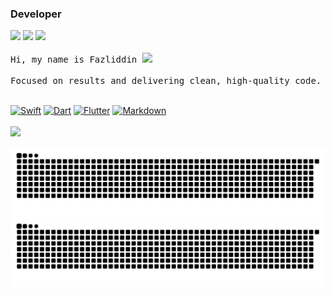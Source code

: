 ### Developer
<a href="https://t.me/hirocoding"><img src="https://img.shields.io/badge/Telegram-2CA5E0?style=for-the-badge&logo=telegram&logoColor=white" /></a>
<a href="https://x.com/@hirocoding"><img src="https://img.shields.io/twitter/url?url=https%3A%2F%2Fx.com%2Fhirocode01&style=for-the-badge&logo=x&logoColor=%23fff&logoSize=36&labelColor=%23000&color=%23000" /></a>
<a href="https://www.instagram.com/hirocoding"><img src="https://img.shields.io/badge/Instagram-E4405F?style=for-the-badge&logo=instagram&logoColor=white" /></a>
<br /> <br />
<samp>
Hi, my name is Fazliddin <a href="#"><img src="https://media.giphy.com/media/hvRJCLFzcasrR4ia7z/giphy.gif"  width="24px" ></a>
</samp>
<br /> <br />
<samp>
Focused on results and delivering clean, high-quality code.
</samp>
<br /> <br />
<samp>

[![Swift](https://img.shields.io/badge/swift-F54A2A?style=for-the-badge&logo=swift&logoColor=white)](https://developer.apple.com/swift/)
[![Dart](https://img.shields.io/badge/dart-%230175C2.svg?style=for-the-badge&logo=dart&logoColor=white)](https://dart.dev/)
[![Flutter](https://img.shields.io/badge/Flutter-%2302569B.svg?style=for-the-badge&logo=Flutter&logoColor=white)](https://flutter.dev/)
[![Markdown](https://img.shields.io/badge/markdown-%23000000.svg?style=for-the-badge&logo=markdown&logoColor=white)](#)
<br /> <br />
<a href="https://www.codewars.com/users/HiroCode01"><img src="https://www.codewars.com/users/HiroCode01/badges/large"></a>

[![github contribution grid snake animation](https://raw.githubusercontent.com/masxxiii/masxxiii/output/github-contribution-grid-snake-dark.svg#gh-dark-mode-only)](#gh-dark-mode-only)
[![github contribution grid snake animation](https://raw.githubusercontent.com/masxxiii/masxxiii/output/github-contribution-grid-snake.svg#gh-light-mode-only)](#gh-light-mode-only)
